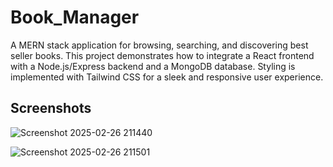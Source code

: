 # **Book_Manager**
A MERN stack application for browsing, searching, and discovering best seller books. This project demonstrates how to integrate a React frontend with a Node.js/Express backend and a MongoDB database. Styling is implemented with Tailwind CSS for a sleek and responsive user experience.
## **Screenshots**
![Screenshot 2025-02-26 211440](https://github.com/user-attachments/assets/0ddc96fd-7ee7-48e7-a12c-94963872cf07)

![Screenshot 2025-02-26 211501](https://github.com/user-attachments/assets/0304492d-c769-49a8-b721-30135db23483)
